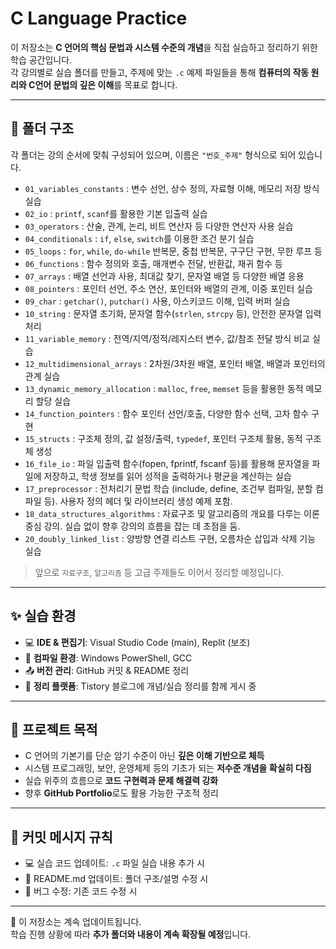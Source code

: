 # C Language Practice

이 저장소는 **C 언어의 핵심 문법과 시스템 수준의 개념**을 직접 실습하고 정리하기 위한 학습 공간입니다.  
각 강의별로 실습 폴더를 만들고, 주제에 맞는 `.c` 예제 파일들을 통해 **컴퓨터의 작동 원리와 C언어 문법의 깊은 이해**를 목표로 합니다.

---

## 📂 폴더 구조

각 폴더는 강의 순서에 맞춰 구성되어 있으며, 이름은 `"번호_주제"` 형식으로 되어 있습니다.

- `01_variables_constants` : 변수 선언, 상수 정의, 자료형 이해, 메모리 저장 방식 실습
- `02_io` : `printf`, `scanf`를 활용한 기본 입출력 실습
- `03_operators` : 산술, 관계, 논리, 비트 연산자 등 다양한 연산자 사용 실습
- `04_conditionals` : `if`, `else`, `switch`를 이용한 조건 분기 실습
- `05_loops` : `for`, `while`, `do-while` 반복문, 중첩 반복문, 구구단 구현, 무한 루프 등
- `06_functions` : 함수 정의와 호출, 매개변수 전달, 반환값, 재귀 함수 등
- `07_arrays` : 배열 선언과 사용, 최대값 찾기, 문자열 배열 등 다양한 배열 응용
- `08_pointers` : 포인터 선언, 주소 연산, 포인터와 배열의 관계, 이중 포인터 실습
- `09_char` : `getchar()`, `putchar()` 사용, 아스키코드 이해, 입력 버퍼 실습
- `10_string` : 문자열 초기화, 문자열 함수(`strlen`, `strcpy` 등), 안전한 문자열 입력 처리
- `11_variable_memory` : 전역/지역/정적/레지스터 변수, 값/참조 전달 방식 비교 실습
- `12_multidimensional_arrays` : 2차원/3차원 배열, 포인터 배열, 배열과 포인터의 관계 실습
- `13_dynamic_memory_allocation` : `malloc`, `free`, `memset` 등을 활용한 동적 메모리 할당 실습
- `14_function_pointers` : 함수 포인터 선언/호출, 다양한 함수 선택, 고차 함수 구현
- `15_structs` : 구조체 정의, 값 설정/출력, `typedef`, 포인터 구조체 활용, 동적 구조체 생성
- `16_file_io` : 파일 입출력 함수(fopen, fprintf, fscanf 등)를 활용해 문자열을 파일에 저장하고, 학생 정보를 읽어 성적을 출력하거나 평균을 계산하는 실습
- `17_preprocessor` : 전처리기 문법 학습 (include, define, 조건부 컴파일, 분할 컴파일 등). 사용자 정의 헤더 및 라이브러리 생성 예제 포함.
- `18_data_structures_algorithms` : 자료구조 및 알고리즘의 개요를 다루는 이론 중심 강의. 실습 없이 향후 강의의 흐름을 잡는 데 초점을 둠.
- `20_doubly_linked_list` : 양방향 연결 리스트 구현, 오름차순 삽입과 삭제 기능 실습




> 앞으로 `자료구조`, `알고리즘` 등 고급 주제들도 이어서 정리할 예정입니다.

---

## ✨ 실습 환경

- 💻 **IDE & 편집기**: Visual Studio Code (main), Replit (보조)
- 🧪 **컴파일 환경**: Windows PowerShell, GCC
- 📤 **버전 관리**: GitHub 커밋 & README 정리
- 🧠 **정리 플랫폼**: Tistory 블로그에 개념/실습 정리를 함께 게시 중

---

## 🚀 프로젝트 목적

- C 언어의 기본기를 단순 암기 수준이 아닌 **깊은 이해 기반으로 체득**
- 시스템 프로그래밍, 보안, 운영체제 등의 기초가 되는 **저수준 개념을 확실히 다짐**
- 실습 위주의 흐름으로 **코드 구현력과 문제 해결력 강화**
- 향후 **GitHub Portfolio**로도 활용 가능한 구조적 정리

---

## 🔖 커밋 메시지 규칙

- 💻 실습 코드 업데이트: `.c` 파일 실습 내용 추가 시
- 📝 README.md 업데이트: 폴더 구조/설명 수정 시
- 🐛 버그 수정: 기존 코드 수정 시

---

📌 이 저장소는 계속 업데이트됩니다.  
학습 진행 상황에 따라 **추가 폴더와 내용이 계속 확장될 예정**입니다.
